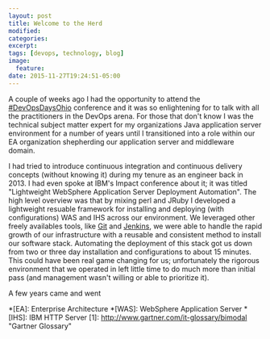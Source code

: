 ```yaml
---
layout: post
title: Welcome to the Herd
modified:
categories: 
excerpt:
tags: [devops, technology, blog]
image:
  feature:
date: 2015-11-27T19:24:51-05:00
---
```


A couple of weeks ago I had the opportunity to attend the [#DevOpsDaysOhio](http://www.devopsdays.org/events/2015-ohio/) conference and it was so enlightening for to talk with all the practitioners in the DevOps arena.  For those that don't know I was the technical subject matter expert for my organizations Java application server environment for a number of years until I transitioned into a role within our EA organization shepherding our application server and middleware domain.  

I had tried to introduce continuous integration and continuous delivery concepts (without knowing it) during my tenure as an engineer back in 2013.  I had even spoke at IBM's Impact conference about it; it was titled "Lightweight WebSphere Application Server Deployment Automation".  The high level overview was that by mixing perl and JRuby I developed a lightweight resuable framework for installing and deploying (with configurations) WAS and IHS across our environment.  We leveraged other freely availables tools, like [Git](https://git-scm.com/) and [Jenkins](https://jenkins-ci.org/), we were able to handle the rapid growth of our infrastructure with a reusable and consistent method to install our software stack.  Automating the deployment of this stack got us down from two or three day installation and configurations to about 15 minutes.  This could have been real game changing for us; unfortunately the rigorous environment that we operated in left little time to do much more than initial pass (and management wasn't willing or able to prioritize it).

A few years came and went

*[EA]: Enterprise Architecture
*[WAS]: WebSphere Application Server
*[IHS]: IBM HTTP Server
[1]: http://www.gartner.com/it-glossary/bimodal "Gartner Glossary"